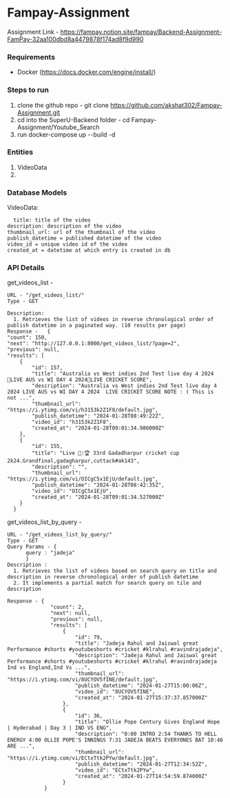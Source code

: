 # Fampay-Assignment

Assignment Link - https://fampay.notion.site/fampay/Backend-Assignment-FamPay-32aa100dbd8a4479878f174ad8f9d990

### Requirements

- Docker (https://docs.docker.com/engine/install/)

### Steps to run

1. clone the github repo - git clone https://github.com/akshat302/Fampay-Assignment.git
2. cd into the SuperU-Backend folder - cd Fampay-Assignment/Youtube_Search
3. run docker-compose up --build -d

### Entities  

1. VideoData
2. 
### Database Models 

VideoData:

	  title: title of the video
    description: description of the video
    thumbnail_url: url of the thumbnail of the video
    publish_datetime = published datetime of the video
    video_id = unique video id of the video
    created_at = datetime at which entry is created in db

### API Details 

get_videos_list -

    URL - "/get_videos_list/"
    Type - GET
    
    Description: 
      1. Retrieves the list of videos in reverse chronological order of publish datetime in a paginated way. (10 results per page) 
    Response -   {
    "count": 150,
    "next": "http://127.0.0.1:8000/get_videos_list/?page=2",
    "previous": null,
    "results": [
        {
            "id": 157,
            "title": "Australia vs West indies 2nd Test live day 4 2024 🔴LIVE AUS vs WI DAY 4 2024🔴LIVE CRICKET SCORE",
            "description": "Australia vs West indies 2nd Test live day 4 2024 LIVE AUS vs WI DAY 4 2024  LIVE CRICKET SCORE NOTE : ( This is not ...",
            "thumbnail_url": "https://i.ytimg.com/vi/h3153k2Z1F8/default.jpg",
            "publish_datetime": "2024-01-28T08:49:22Z",
            "video_id": "h3153k2Z1F8",
            "created_at": "2024-01-28T09:01:34.986000Z"
        },
        {
            "id": 155,
            "title": "Live 🛑:🏆 33rd Gadadharpur cricket cup 2k24.Grandfinal,gadagharpur,cuttack#ak143",
            "description": "",
            "thumbnail_url": "https://i.ytimg.com/vi/OICgC5x1EjU/default.jpg",
            "publish_datetime": "2024-01-28T08:42:35Z",
            "video_id": "OICgC5x1EjU",
            "created_at": "2024-01-28T09:01:34.527000Z"
        }
      }

get_videos_list_by_query - 
    
    URL - "/get_videos_list_by_query/"
    Type - GET
    Query Params - {
          query : "jadeja"
          }
    Description :
      1. Retrieves the list of videos based on search query on title and description in reverse chronological order of publish datetime  
      2. It implements a partial match for search query on tile and description

    Response - {
                  "count": 2,
                  "next": null,
                  "previous": null,
                  "results": [
                      {
                          "id": 79,
                          "title": "Jadeja Rahul and Jaiswal great Performance #shorts #youtubeshorts #cricket #klrahul #ravindrajadeja",
                          "description": "Jadeja Rahul and Jaiswal great Performance #shorts #youtubeshorts #cricket #klrahul #ravindrajadeja Ind vs England,Ind Vs ...",
                          "thumbnail_url": "https://i.ytimg.com/vi/8UCYOV5fINE/default.jpg",
                          "publish_datetime": "2024-01-27T15:00:06Z",
                          "video_id": "8UCYOV5fINE",
                          "created_at": "2024-01-27T15:37:37.857000Z"
                      },
                      {
                          "id": 36,
                          "title": "Ollie Pope Century Gives England Hope | Hyderabad | Day 3 | IND VS ENG",
                          "description": "0:00 INTRO 2:54 THANKS TO HELL ENERGY 4:00 OLLIE POPE'S INNINGS 7:31 JADEJA BEATS EVERYONES BAT 10:46 ARE ...",
                          "thumbnail_url": "https://i.ytimg.com/vi/ECtxTtk2PYw/default.jpg",
                          "publish_datetime": "2024-01-27T12:34:52Z",
                          "video_id": "ECtxTtk2PYw",
                          "created_at": "2024-01-27T14:54:59.874000Z"
                      }
                }
